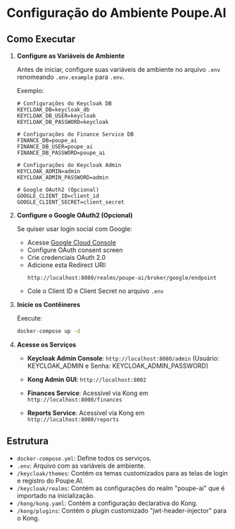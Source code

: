 # Configuração do Ambiente Poupe.AI

## Como Executar

1. **Configure as Variáveis de Ambiente**

    Antes de iniciar, configure suas variáveis de ambiente no arquivo `.env` renomeando `.env.example` para `.env`.

    Exemplo:
    ```env
    # Configurações do Keycloak DB
    KEYCLOAK_DB=keycloak_db
    KEYCLOAK_DB_USER=keycloak
    KEYCLOAK_DB_PASSWORD=keycloak

    # Configurações do Finance Service DB
    FINANCE_DB=poupe_ai
    FINANCE_DB_USER=poupe_ai
    FINANCE_DB_PASSWORD=poupe_ai

    # Configurações do Keycloak Admin
    KEYCLOAK_ADMIN=admin
    KEYCLOAK_ADMIN_PASSWORD=admin

    # Google OAuth2 (Opcional)
    GOOGLE_CLIENT_ID=client_id
    GOOGLE_CLIENT_SECRET=client_secret
    ```

2. **Configure o Google OAuth2 (Opcional)**

    Se quiser usar login social com Google:
    
    - Acesse [Google Cloud Console](https://console.cloud.google.com/apis/credentials)
    - Configure OAuth consent screen
    - Crie credenciais OAuth 2.0
    - Adicione esta Redirect URI:
      ```
      http://localhost:8080/realms/poupe-ai/broker/google/endpoint
      ```
    - Cole o Client ID e Client Secret no arquivo `.env`

3. **Inicie os Contêineres**

    Execute:
    ```sh
    docker-compose up -d
    ```

4. **Acesse os Serviços**

    - **Keycloak Admin Console**: `http://localhost:8080/admin` (Usuário: KEYCLOAK_ADMIN e Senha: KEYCLOAK_ADMIN_PASSWORD)
    
    - **Kong Admin GUI**: `http://localhost:8002`
    
    - **Finances Service**: Acessível via Kong em `http://localhost:8000/finances`
    - **Reports Service**: Acessível via Kong em `http://localhost:8000/reports`

## Estrutura

- `docker-compose.yml`: Define todos os serviços.
- `.env`: Arquivo com as variáveis de ambiente.
- `/keycloak/themes`: Contém os temas customizados para as telas de login e registro do Poupe.AI.
- `/keycloak/realms`: Contém as configurações do realm "poupe-ai" que é importado na inicialização.
- `/kong/kong.yaml`: Contém a configuração declarativa do Kong.
- `/kong/plugins`: Contém o plugin customizado "jwt-header-injector" para o Kong. 